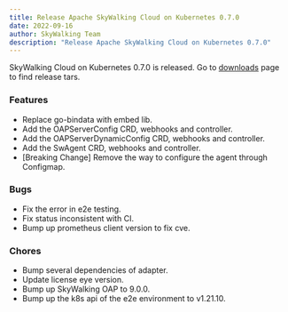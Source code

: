 ```yaml
---
title: Release Apache SkyWalking Cloud on Kubernetes 0.7.0
date: 2022-09-16
author: SkyWalking Team
description: "Release Apache SkyWalking Cloud on Kubernetes 0.7.0"
---
```


SkyWalking Cloud on Kubernetes 0.7.0 is released. Go to [downloads](https://skywalking.apache.org/downloads) page to find release tars.

### Features

- Replace go-bindata with embed lib.
- Add the OAPServerConfig CRD, webhooks and controller.
- Add the OAPServerDynamicConfig CRD, webhooks and controller.
- Add the SwAgent CRD, webhooks and controller.
- [Breaking Change] Remove the way to configure the agent through Configmap.

### Bugs

- Fix the error in e2e testing.
- Fix status inconsistent with CI.
- Bump up prometheus client version to fix cve.

### Chores

- Bump several dependencies of adapter.
- Update license eye version.
- Bump up SkyWalking OAP to 9.0.0.
- Bump up the k8s api of the e2e environment to v1.21.10.